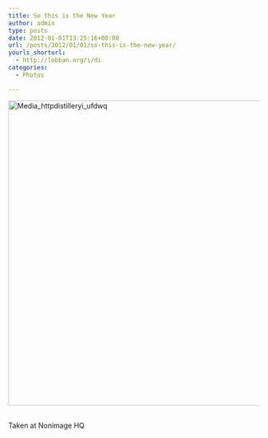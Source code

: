 ```yaml
---
title: So this is the New Year
author: admin
type: posts
date: 2012-01-01T13:25:16+00:00
url: /posts/2012/01/01/so-this-is-the-new-year/
yourls_shorturl:
  - http://lobban.org/i/di
categories:
  - Photos

---
```

<div class='posterous_autopost'>
  <a href="http://instagr.am/p/djD23/"></p> 
  
  <div class='p_embed p_image_embed'>
    <a href="http://getfile8.posterous.com/getfile/files.posterous.com/nonimage/fqGrjBjkDeJCitCFveaAliueFsIzznsxkomIcsCfwqcackCbnwEeFvvCzjJe/media_httpdistilleryi_ufdwq.jpg.scaled1000.jpg"><img alt="Media_httpdistilleryi_ufdwq" height="612" src="https://getfile8.posterous.com/getfile/files.posterous.com/nonimage/fqGrjBjkDeJCitCFveaAliueFsIzznsxkomIcsCfwqcackCbnwEeFvvCzjJe/media_httpdistilleryi_ufdwq.jpg.scaled1000.jpg" width="612" /></a>
  </div>
  
  <p>
    </a><br />Taken at Nonimage HQ</div>